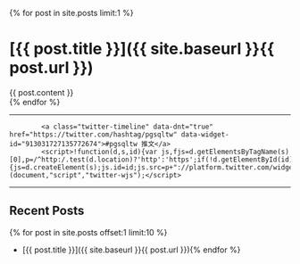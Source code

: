 {% for post in site.posts limit:1 %}
# [{{ post.title }}]({{ site.baseurl }}{{ post.url }})
<div>{{ post.content }}</div>
{% endfor %}

---

            <a class="twitter-timeline" data-dnt="true" href="https://twitter.com/hashtag/pgsqltw" data-widget-id="913031727135772674">#pgsqltw 推文</a>
            <script>!function(d,s,id){var js,fjs=d.getElementsByTagName(s)[0],p=/^http:/.test(d.location)?'http':'https';if(!d.getElementById(id)){js=d.createElement(s);js.id=id;js.src=p+"://platform.twitter.com/widgets.js";fjs.parentNode.insertBefore(js,fjs);}}(document,"script","twitter-wjs");</script>
          
---
## Recent Posts
{% for post in site.posts offset:1 limit:10 %}
- [{{ post.title }}]({{ site.baseurl }}{{ post.url }}){% endfor %}
